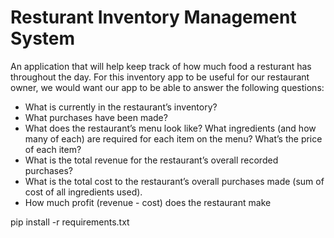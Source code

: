 # Resturant Inventory Management System
An application that will help keep track of how much food a resturant has throughout the day. 
For this inventory app to be useful for our restaurant owner, we would want our app to be able to answer the following questions:

- What is currently in the restaurant’s inventory?
- What purchases have been made?
- What does the restaurant’s menu look like? What ingredients (and how many of each) are required for each item on the menu? What’s the price of each item?
- What is the total revenue for the restaurant’s overall recorded purchases?
- What is the total cost to the restaurant’s overall purchases made (sum of cost of all ingredients used).
- How much profit (revenue - cost) does the restaurant make


pip install -r requirements.txt

